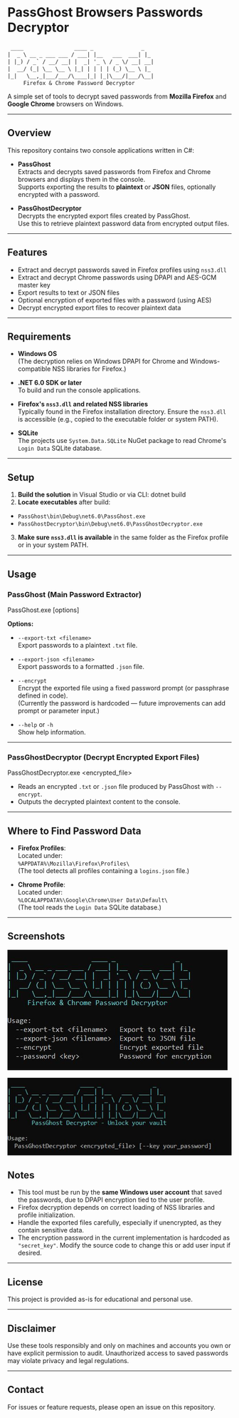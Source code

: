 # PassGhost Browsers Passwords Decryptor
```
 ____                ____ _               _
|  _ \ __ _ ___ ___ / ___| |__   ___  ___| |_
| |_) / _` / __/ __| |  _| '_ \ / _ \/ __| __|
|  __/ (_| \__ \__ \ |_| | | | | (_) \__ \ |_
|_|   \__,_|___/___/\____|_| |_|\___/|___/\__|
     Firefox & Chrome Password Decryptor
```
A simple set of tools to decrypt saved passwords from **Mozilla Firefox** and **Google Chrome** browsers on Windows.

---

## Overview

This repository contains two console applications written in C#:

- **PassGhost**  
  Extracts and decrypts saved passwords from Firefox and Chrome browsers and displays them in the console.  
  Supports exporting the results to **plaintext** or **JSON** files, optionally encrypted with a password.

- **PassGhostDecryptor**  
  Decrypts the encrypted export files created by PassGhost.  
  Use this to retrieve plaintext password data from encrypted output files.

---

## Features

- Extract and decrypt passwords saved in Firefox profiles using `nss3.dll`
- Extract and decrypt Chrome passwords using DPAPI and AES-GCM master key
- Export results to text or JSON files
- Optional encryption of exported files with a password (using AES)
- Decrypt encrypted export files to recover plaintext data

---

## Requirements

- **Windows OS**  
  (The decryption relies on Windows DPAPI for Chrome and Windows-compatible NSS libraries for Firefox.)

- **.NET 6.0 SDK or later**  
  To build and run the console applications.

- **Firefox's `nss3.dll` and related NSS libraries**  
  Typically found in the Firefox installation directory. Ensure the `nss3.dll` is accessible (e.g., copied to the executable folder or system PATH).

- **SQLite**  
  The projects use `System.Data.SQLite` NuGet package to read Chrome's `Login Data` SQLite database.

---

## Setup

1. **Build the solution** in Visual Studio or via CLI:  dotnet build
2. **Locate executables** after build:  
- `PassGhost\bin\Debug\net6.0\PassGhost.exe`  
- `PassGhostDecryptor\bin\Debug\net6.0\PassGhostDecryptor.exe`

3. **Make sure `nss3.dll` is available** in the same folder as the Firefox profile or in your system PATH.

---

## Usage

### PassGhost (Main Password Extractor)

PassGhost.exe [options]

**Options:**

- `--export-txt <filename>`  
  Export passwords to a plaintext `.txt` file.

- `--export-json <filename>`  
  Export passwords to a formatted `.json` file.

- `--encrypt`  
  Encrypt the exported file using a fixed password prompt (or passphrase defined in code).  
  (Currently the password is hardcoded — future improvements can add prompt or parameter input.)

- `--help` or `-h`  
  Show help information.

---

### PassGhostDecryptor (Decrypt Encrypted Export Files)

PassGhostDecryptor.exe <encrypted_file>


- Reads an encrypted `.txt` or `.json` file produced by PassGhost with `--encrypt`.
- Outputs the decrypted plaintext content to the console.

---

## Where to Find Password Data

- **Firefox Profiles**:  
  Located under:  
  `%APPDATA%\Mozilla\Firefox\Profiles\`  
  (The tool detects all profiles containing a `logins.json` file.)

- **Chrome Profile**:  
  Located under:  
  `%LOCALAPPDATA%\Google\Chrome\User Data\Default\`  
  (The tool reads the `Login Data` SQLite database.)

---
## Screenshots 

![App Screenshot](screenshots/screen1.jpg)

![App Screenshot](screenshots/screen2.jpg)

## Notes

- This tool must be run by the **same Windows user account** that saved the passwords, due to DPAPI encryption tied to the user profile.
- Firefox decryption depends on correct loading of NSS libraries and profile initialization.
- Handle the exported files carefully, especially if unencrypted, as they contain sensitive data.
- The encryption password in the current implementation is hardcoded as `"secret_key"`. Modify the source code to change this or add user input if desired.

---

## License

This project is provided as-is for educational and personal use.

---

## Disclaimer

Use these tools responsibly and only on machines and accounts you own or have explicit permission to audit. Unauthorized access to saved passwords may violate privacy and legal regulations.

---

## Contact

For issues or feature requests, please open an issue on this repository.
